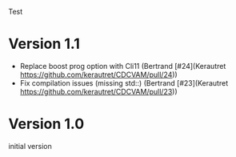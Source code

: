 
Test

# Version 1.1
  - Replace boost prog option with Cli11
   (Bertrand [#24](Kerautret https://github.com/kerautret/CDCVAM/pull/24))
  - Fix compilation issues (missing std::)
   (Bertrand [#23](Kerautret https://github.com/kerautret/CDCVAM/pull/23))


# Version 1.0
 initial version 
